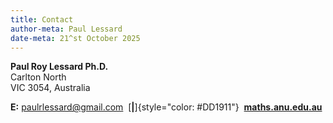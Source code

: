 ```yaml
---
title: Contact
author-meta: Paul Lessard
date-meta: 21^st October 2025
---
```


**Paul Roy Lessard Ph.D.**\
Carlton North\
VIC 3054, Australia

**E:** <paulrlessard@gmail.com> &nbsp;[**\|**]{style="color: #DD1911"}&nbsp; [**maths.anu.edu.au**](http://maths.mq.edu.au)